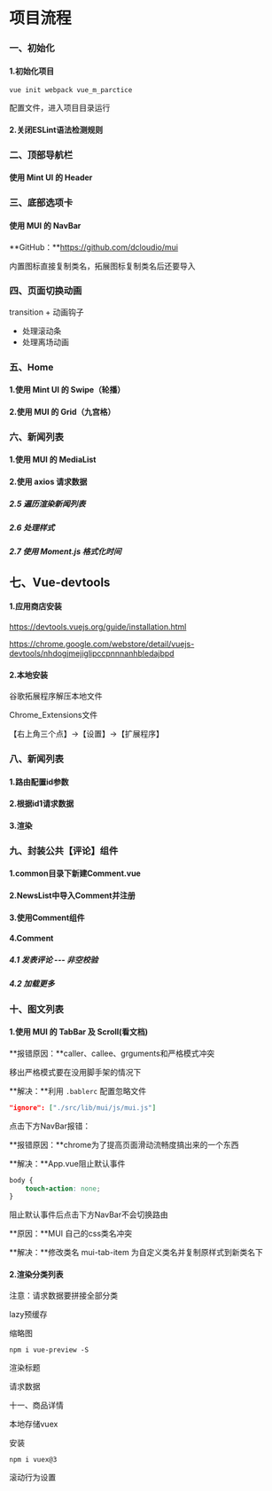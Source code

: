 # 项目流程

### 一、初始化

#### 1.初始化项目

```shell
vue init webpack vue_m_parctice
```

配置文件，进入项目目录运行

#### 2.关闭ESLint语法检测规则

### 二、顶部导航栏

#### 使用 Mint UI 的 Header

### 三、底部选项卡

#### 使用 MUI 的 NavBar

**GitHub：**https://github.com/dcloudio/mui

内置图标直接复制类名，拓展图标复制类名后还要导入

### 四、页面切换动画

transition + 动画钩子

- 处理滚动条
- 处理离场动画

### 五、Home

#### 1.使用 Mint UI 的 Swipe（轮播）

#### 2.使用 MUI 的 Grid（九宫格）

### 六、新闻列表

#### 1.使用 MUI 的 MediaList

#### 2.使用 axios 请求数据

##### 2.5 遍历渲染新闻列表

##### 2.6 处理样式

##### 2.7 使用 Moment.js 格式化时间
## 七、Vue-devtools

#### 1.应用商店安装

https://devtools.vuejs.org/guide/installation.html

https://chrome.google.com/webstore/detail/vuejs-devtools/nhdogjmejiglipccpnnnanhbledajbpd

#### 2.本地安装

谷歌拓展程序解压本地文件

Chrome_Extensions文件

【右上角三个点】→【设置】→【扩展程序】

### 八、新闻列表

#### 1.路由配置id参数

#### 2.根据id1请求数据

#### 3.渲染

### 九、封装公共【评论】组件

#### 1.common目录下新建Comment.vue

#### 2.NewsList中导入Comment并注册

#### 3.使用Comment组件

#### 4.Comment

##### 4.1 发表评论 --- 非空校验

##### 4.2 加载更多

### 十、图文列表

#### 1.使用 MUI 的 TabBar 及 Scroll(看文档)
**报错原因：**caller、callee、grguments和严格模式冲突

移出严格模式要在没用脚手架的情况下

**解决：**利用 `.bablerc` 配置忽略文件

```json
"ignore": ["./src/lib/mui/js/mui.js"]
```

点击下方NavBar报错：

**报错原因：**chrome为了提高页面滑动流畅度搞出来的一个东西

**解决：**App.vue阻止默认事件

```css
body {
    touch-action: none;
}
```

阻止默认事件后点击下方NavBar不会切换路由

**原因：**MUI 自己的css类名冲突

**解决：**修改类名 mui-tab-item 为自定义类名并复制原样式到新类名下

#### 2.渲染分类列表

注意：请求数据要拼接全部分类

lazy预缓存

缩略图

```shell
npm i vue-preview -S
```

渲染标题

请求数据

 十一、商品详情

本地存储vuex

安装

```shell
npm i vuex@3
```

滚动行为设置

